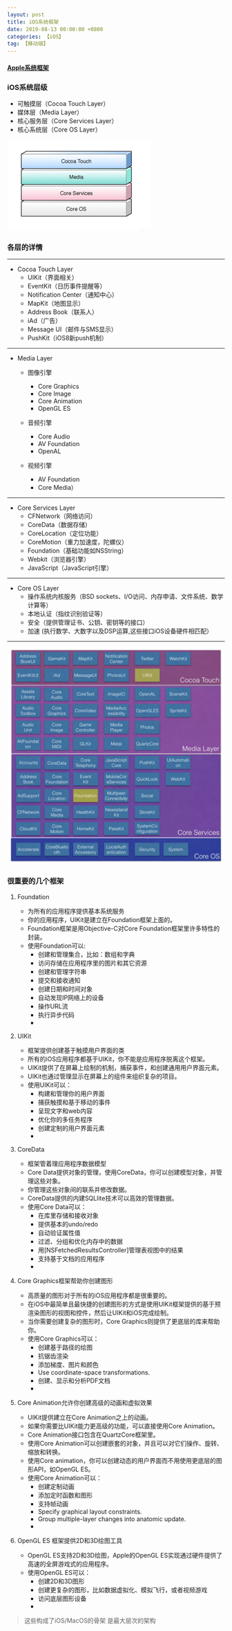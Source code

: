 ```yaml
---
layout: post
title: iOS系统框架
date: 2019-08-13 00:00:00 +0800
categories: 【iOS】
tag: 【移动端】
---
```


#### [Apple系统框架](https://developer.apple.com/documentation/) 

### iOS系统层级

- 可触摸层（Cocoa Touch Layer）
- 媒体层（Media Layer）
- 核心服务层（Core Services Layer）
- 核心系统层（Core OS Layer）

![iOS系统层级](/images/iOS系统层级1.jpg)


### 各层的详情

--- 
- Cocoa Touch Layer
	- UIKit（界面相关）
	- EventKit（日历事件提醒等）
	- Notification Center（通知中心）
	- MapKit（地图显示）
	- Address Book（联系人）
	- iAd（广告）
	- Message UI（邮件与SMS显示）
	- PushKit（iOS8新push机制）

--- 
- Media Layer

	- 图像引擎
		- Core Graphics
		- Core Image 
		- Core Animation
		- OpenGL ES

	- 音频引擎 
		- Core Audio 
		- AV Foundation
		- OpenAL

	- 视频引擎
		- AV Foundation
		- Core Media）

--- 
- Core Services Layer
	- CFNetwork（网络访问）
	- CoreData（数据存储）
	- CoreLocation（定位功能）
	- CoreMotion（重力加速度，陀螺仪）
	- Foundation（基础功能如NSString）
	- Webkit（浏览器引擎）
	- JavaScript（JavaScript引擎）

--- 
- Core OS Layer
	- 操作系统内核服务（BSD sockets、I/O访问、内存申请、文件系统、数学计算等）
	- 本地认证（指纹识别验证等）
	- 安全（提供管理证书、公钥、密钥等的接口）
	- 加速 (执行数学、大数字以及DSP运算,这些接口iOS设备硬件相匹配）

--- 

![iOS系统层级](/images/iOS系统层级2.png)



###  很重要的几个框架


1. Foundation
	- 为所有的应用程序提供基本系统服务
	- 你的应用程序，UIKit是建立在Foundation框架上面的。
	- Foundation框架是用Objective-C对Core Foundation框架里许多特性的封装。
    - 使用Foundation可以:
		- 创建和管理集合，比如：数组和字典
		- 访问存储在应用程序里的图片和其它资源
		- 创建和管理字符串
		- 提交和接收通知
		- 创建日期和时间对象
		- 自动发现IP网络上的设备
		- 操作URL流
		- 执行异步代码
		- 

2. UIKit
	- 框架提供创建基于触摸用户界面的类
    - 所有的iOS应用程序都基于UIKit，你不能是应用程序脱离这个框架。
    - UIKit提供了在屏幕上绘制的机制，捕获事件，和创建通用用户界面元素。
    - UIKit也通过管理显示在屏幕上的组件来组织复杂的项目。
	- 使用UIKit可以：
		- 构建和管理你的用户界面
		- 捕获触摸和基于移动的事件
		- 呈现文字和web内容
		- 优化你的多任务程序
		- 创建定制的用户界面元素
		- 

3. CoreData
	- 框架管着理应用程序数据模型
	- Core Data提供对象的管理，使用CoreData，你可以创建模型对象，并管理这些对象。
	- 你管理这些对象间的联系并修改数据。
	- CoreData提供的内建SQLlite技术可以高效的管理数据。
	- 使用Core Data可以：
		- 在库里存储和接收对象
		- 提供基本的undo/redo
		- 自动验证属性值
		- 过滤、分组和优化内存中的数据
		- 用[NSFetchedResultsController]管理表视图中的结果
		- 支持基于文档的应用程序
		-  

4. Core Graphics框架帮助你创建图形
    - 高质量的图形对于所有的iOS应用程序都是很重要的。
    - 在iOS中最简单且最快捷的创建图形的方式是使用UIKit框架提供的基于预渲染图形的视图和控件，然后让UIKit和iOS完成绘制。
    - 当你需要创建复杂的图形时，Core Graphics则提供了更底层的库来帮助你。
	- 使用Core Graphics可以：
		- 创建基于路径的绘图
		- 抗锯齿渲染
		- 添加梯度、图片和颜色
		- Use coordinate-space transformations.
		- 创建、显示和分析PDF文档
		-   

5. Core Animation允许你创建高级的动画和虚拟效果
    - UIKit提供建立在Core Animation之上的动画。
    - 如果你需要比UIKit能力更高级的功能，可以直接使用Core Animation。
    - Core Animation接口包含在QuartzCore框架里。
    - 使用Core Animation可以创建嵌套的对象，并且可以对它们操作、旋转、缩放和转换。
    - 使用Core animation，你可以创建动态的用户界面而不用使用更底层的图形API，如OpenGL ES。
    - 使用Core Animation可以：
		- 创建定制动画
		- 添加定时函数和图形
		- 支持帧动画
		- Specify graphical layout constraints.
		- Group multiple-layer changes into anatomic update.
		-  

6. OpenGL ES 框架提供2D和3D绘图工具
	- OpenGL ES支持2D和3D绘图，Apple的OpenGL ES实现通过硬件提供了高速的全屏游戏式的应用程序。
	- 使用OpenGL ES可以：
		- 创建2D和3D图形
		- 创建更复杂的图形，比如数据虚拟化、模拟飞行，或者视频游戏
		- 访问底层图形设备
		-  


> 这些构成了iOS/MacOS的骨架
> 是最大层次的架构







